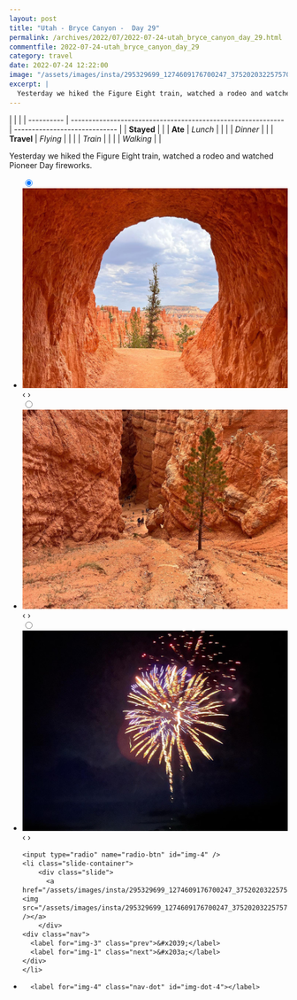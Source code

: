 ```yaml
---
layout: post
title: "Utah - Bryce Canyon -  Day 29"
permalink: /archives/2022/07/2022-07-24-utah_bryce_canyon_day_29.html
commentfile: 2022-07-24-utah_bryce_canyon_day_29
category: travel
date: 2022-07-24 12:22:00
image: "/assets/images/insta/295329699_1274609176700247_3752020322575706779_n_18006573427444058.jpg"
excerpt: |
  Yesterday we hiked the Figure Eight train, watched a rodeo and watched Pioneer Day fireworks.
---
```


|            |                                                              |
| ---------- | ------------------------------------------------------------ | ----------------------------- |
| **Stayed** |  |
| **Ate**    | _Lunch_                                                      |          |
|            | _Dinner_                                                     |          |
| **Travel** | _Flying_                                                     |          |
|            | _Train_                                                      |          |
|            | _Walking_                                                    |          |


Yesterday we hiked the Figure Eight train, watched a rodeo and watched Pioneer Day fireworks.


<ul class="slides">
    <input type="radio" name="radio-btn" id="img-1" checked="checked" />
    <li class="slide-container">
        <div class="slide">
          <a href="/assets/images/insta/295335195_459380312362429_408751024187720332_n_17966809240742499.jpg"><img src="/assets/images/insta/295335195_459380312362429_408751024187720332_n_17966809240742499.jpg" /></a>
        </div>
    <div class="nav">
      <label for="img-4" class="prev">&#x2039;</label>
      <label for="img-2" class="next">&#x203a;</label>
    </div>
    </li>
        <input type="radio" name="radio-btn" id="img-2"  />
    <li class="slide-container">
        <div class="slide">
          <a href="/assets/images/insta/295828814_374809858132815_8260147500856197941_n_17979272611581057.jpg"><img src="/assets/images/insta/295828814_374809858132815_8260147500856197941_n_17979272611581057.jpg" /></a>
        </div>
    <div class="nav">
      <label for="img-1" class="prev">&#x2039;</label>
      <label for="img-3" class="next">&#x203a;</label>
    </div>
    </li>
        <input type="radio" name="radio-btn" id="img-3"  />
    <li class="slide-container">
        <div class="slide">
          <a href="/assets/images/insta/295578865_161531743118620_4517868466515570090_n_17990902123520035.jpg"><img src="/assets/images/insta/295578865_161531743118620_4517868466515570090_n_17990902123520035.jpg" /></a>
        </div>
    <div class="nav">
      <label for="img-2" class="prev">&#x2039;</label>
      <label for="img-4" class="next">&#x203a;</label>
    </div>
    </li>
    
    <input type="radio" name="radio-btn" id="img-4" />
    <li class="slide-container">
        <div class="slide">
          <a href="/assets/images/insta/295329699_1274609176700247_3752020322575706779_n_18006573427444058.jpg"><img src="/assets/images/insta/295329699_1274609176700247_3752020322575706779_n_18006573427444058.jpg" /></a>
        </div>
    <div class="nav">
      <label for="img-3" class="prev">&#x2039;</label>
      <label for="img-1" class="next">&#x203a;</label>
    </div>
    </li>
			
<li class="nav-dots">
      <label for="img-1" class="nav-dot" id="img-dot-1"></label>
      <label for="img-2" class="nav-dot" id="img-dot-2"></label>
      <label for="img-3" class="nav-dot" id="img-dot-3"></label>

      <label for="img-4" class="nav-dot" id="img-dot-4"></label>

</li>
</ul>        
             

		